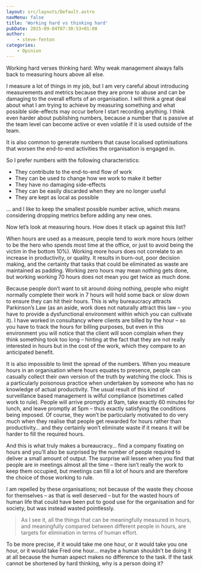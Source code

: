```yaml
---
layout: src/layouts/Default.astro
navMenu: false
title: 'Working hard vs thinking hard'
pubDate: 2015-09-04T07:30:53+01:00
author:
    - steve-fenton
categories:
    - Opinion
---
```


Working hard verses thinking hard: Why weak management always falls back to measuring hours above all else.

I measure a lot of things in my job, but I am very careful about introducing measurements and metrics because they are prone to abuse and can be damaging to the overall efforts of an organisation. I will think a great deal about what I am trying to achieve by measuring something and what possible side-effects may occur before I start recording anything. I think even harder about publishing numbers, because a number that is passive at the team level can become active or even volatile if it is used outside of the team.

It is also common to generate numbers that cause localised optimisations that worsen the end-to-end activities the organisation is engaged in.

So I prefer numbers with the following characteristics:

- They contribute to the end-to-end flow of work
- They can be used to change how we work to make it better
- They have no damaging side-effects
- They can be easily discarded when they are no longer useful
- They are kept as local as possible

… and I like to keep the smallest possible number active, which means considering dropping metrics before adding any new ones.

Now let’s look at measuring hours. How does it stack up against this list?

When hours are used as a measure, people tend to work more hours (either to be the hero who spends most time at the office, or just to avoid being the victim in the bottom 10%). Working more hours does not correlate to an increase in productivity, or quality. It results in burn-out, poor decision making, and the certainty that tasks that could be eliminated as waste are maintained as padding. Working zero hours may mean nothing gets done, but working working 70 hours does not mean you get twice as much done.

Because people don’t want to sit around doing nothing, people who might normally complete their work in 7 hours will hold some back or slow down to ensure they can hit their hours. This is why bureaucracy attracts Parkinson’s Law (as an aside, work does not naturally attract this law – you have to provide a dysfunctional environment within which you can cultivate it). I have worked in consultancy where clients are billed by the hour – so you have to track the hours for billing purposes, but even in this environment you will notice that the client will soon complain when they think something took too long – hinting at the fact that they are not really interested in hours but in the cost of the work, which they compare to an anticipated benefit.

It is also impossible to limit the spread of the numbers. When you measure hours in an organisation where hours equates to presence, people can casually collect their own version of the truth by watching the clock. This is a particularly poisonous practice when undertaken by someone who has no knowledge of actual productivity. The usual result of this kind of surveillance based management is wilful compliance (sometimes called work to rule). People will arrive promptly at 9am, take exactly 60 minutes for lunch, and leave promptly at 5pm – thus exactly satisfying the conditions being imposed. Of course, they won’t be particularly motivated to do very much when they realise that people get rewarded for hours rather than productivity… and they certainly won’t eliminate waste if it means it will be harder to fill the required hours.

And this is what truly makes a bureaucracy… find a company fixating on hours and you’ll also be surprised by the number of people required to deliver a small amount of output. The surprise will lessen when you find that people are in meetings almost all the time – there isn’t really the work to keep them occupied, but meetings can fill a lot of hours and are therefore the choice of those working to rule.

I am repelled by these organisations; not because of the waste they choose for themselves – as that is well deserved – but for the wasted hours of human life that could have been put to good use for the organisation and for society, but was instead wasted pointlessly.

> As I see it, all the things that can be meaningfully measured in hours, and meaningfully compared between different people in hours, are targets for elimination in terms of human effort.

To be more precise, if it would take me one hour, or it would take you one hour, or it would take Fred one hour… maybe a human shouldn’t be doing it at all because the human aspect makes no difference to the task. If the task cannot be shortened by hard thinking, why is a person doing it?